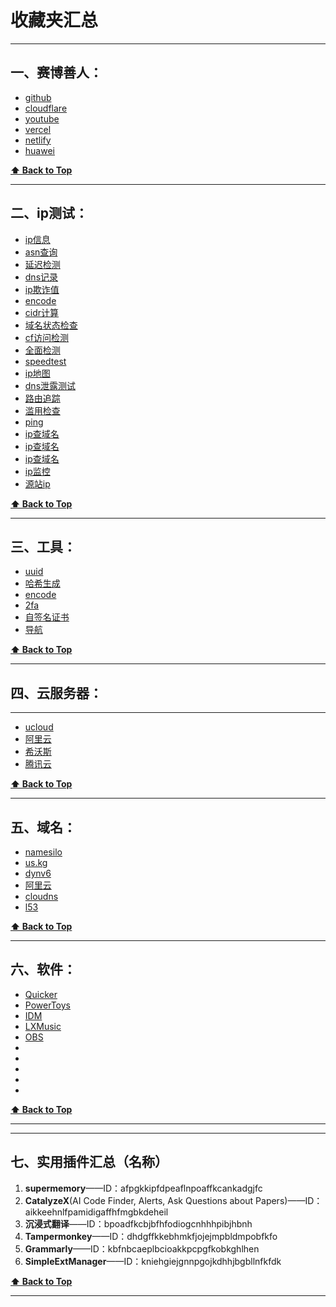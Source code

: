 # 收藏夹汇总

---

## 一、赛博善人：
- [github](https://github.com/)
- [cloudflare](https://www.cloudflare.com/)
- [youtube](https://youtube.com/)
- [vercel](https://vercel.com/)
- [netlify](https://www.netlify.com/)
- [huawei](https://www.huaweicloud.com/)
	
**[⬆️ Back to Top](#收藏夹汇总)**

---

## 二、ip测试：

- [ip信息](https://ipinfo.io/)
- [asn查询](https://bgp.he.net/)
- [延迟检测](https://www.itdog.cn/tcping/)
- [dns记录](https://www.nslookup.io/)
- [ip欺诈值](https://ip.ping0.cc/)
- [encode](https://www.urlencoder.org/)
- [cidr计算](https://www.sioe.cn/xinqing/CIDR.php)
- [域名状态检查](https://lookup.icann.org/en/lookup)
- [cf访问检测](https://ip.sb/)
- [全面检测](https://ip.skk.moe/)
- [speedtest](https://www.speedtest.net/)
- [ip地图](https://ipdata.co/)
- [dns泄露测试](https://browserleaks.com/dns)
- [路由追踪](https://www.itdog.cn/traceroute/)
- [滥用检查](https://www.abuseipdb.com/)
- [ping](https://ping.pe/)
- [ip查域名](https://ipchaxun.com/)
- [ip查域名](https://site.ip138.com/)
- [ip查域名](https://dnsdblookup.com/)
- [ip监控](https://ping0.cc/vpsmon/30day)
- [源站ip](https://search.censys.io/)
	
**[⬆️ Back to Top](#收藏夹汇总)**

---

## 三、工具：

- [uuid](https://www.uuidgenerator.net/)
- [哈希生成](https://www.atatus.com/tools/sha224-to-hash)
- [encode](https://www.urlencoder.org/)
- [2fa](https://2fa.live/)
- [自签名证书](https://bkssl.com/ssl/selfsign)
- [导航](https://wpw.us.kg/100fasterwithppxguard/base64/)

**[⬆️ Back to Top](#收藏夹汇总)**

---

## 四、云服务器：
---
- [ucloud](https://www.ucloud.cn/)
- [阿里云](https://cn.aliyun.com/)
- [希沃斯](https://evoxt.com/)
- [腾讯云](https://cloud.tencent.com/)

**[⬆️ Back to Top](#收藏夹汇总)**

---

## 五、域名：

- [namesilo](https://www.namesilo.com/)
- [us.kg](https://register.us.kg/)
- [dynv6](https://dynv6.com/)
- [阿里云](https://wanwang.aliyun.com/newdomain/new_user_activity)
- [cloudns](https://clouddns.net/)
- [l53](https://customer.l53.net/)

**[⬆️ Back to Top](#收藏夹汇总)**

---

## 六、软件：

- [Quicker]()
- [PowerToys]()
- [IDM]()
- [LXMusic]()
- [OBS]()
- []()
- []()
- []()
- []()
- []()

**[⬆️ Back to Top](#收藏夹汇总)**

---

---

## 七、实用插件汇总（名称）

1. **supermemory**——ID：afpgkkipfdpeaflnpoaffkcankadgjfc
2. **CatalyzeX**(AI Code Finder, Alerts, Ask Questions about Papers)——ID：aikkeehnlfpamidigaffhfmgbkdeheil
3. **沉浸式翻译**——ID：bpoadfkcbjbfhfodiogcnhhhpibjhbnh
4. **Tampermonkey**——ID：dhdgffkkebhmkfjojejmpbldmpobfkfo
5. **Grammarly**——ID：kbfnbcaeplbcioakkpcpgfkobkghlhen
6. **SimpleExtManager**——ID：kniehgiejgnnpgojkdhhjbgbllnfkfdk

**[⬆️ Back to Top](#收藏夹汇总)**

---
